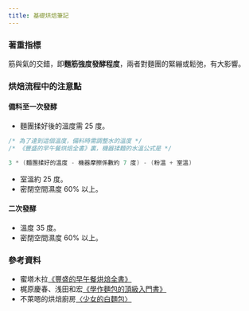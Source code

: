 ```yaml
---
title: 基礎烘焙筆記
---
```

### 著重指標

筋與氣的交錯，即**麵筋強度發酵程度**，兩者對麵團的緊繃或鬆弛，有大影響。

### 烘焙流程中的注意點

#### 備料至一次發酵

- 麵團揉好後的溫度需 25 度。

```c
/* 為了達到這個溫度，備料時需調整水的溫度 */
/* 《豐盛的早午餐烘焙全書》裏，機器揉麵的水溫公式是 */

3 * (麵團揉好的溫度 - 機器摩擦係數約 7 度) - (粉溫 + 室溫)
```

- 室溫約 25 度。
- 密閉空間濕度 60% 以上。

#### 二次發酵

- 溫度 35 度。
- 密閉空間濕度 60% 以上。

### 參考資料

- 蜜塔木拉[《豐盛的早午餐烘焙全書》](https://www.books.com.tw/products/0010787721)
- 梶原慶春、浅田和宏[《學作麵包的頂級入門書》](https://www.books.com.tw/products/0010619176)
- 不萊嗯的烘焙廚房[〈少女的白麵包〉](https://www.youtube.com/watch?v=CzjzTnPZMcc&t=83s)
